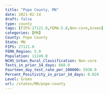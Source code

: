 ```yaml
---
title: "Pope County, MN"
date: 2021-02-14
draft: false
type: county
tags: [FIPS:27121.0,FEMA:5.0,Non-core,Green]
categories: [MN]
County: Pope County
State: MN
FIPS: 27121.0
FEMA_Region: 5.0
Population: 11249.0
NCHS_Urban_Rural_Classification: Non-core
Tests_in_prior_14_days: 668.0
Fourteen_day_test_rate_per_100000: 5938.0
Percent_Positivity_in_prior_14_days: 0.024
Level: Green
url: /states/MN/pope-county
---
```



